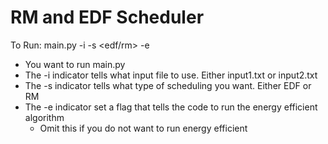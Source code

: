 # RM and EDF Scheduler

To Run:
main.py -i <inputfile> -s <edf/rm> -e

- You want to run main.py
- The -i indicator tells what input file to use. Either input1.txt or input2.txt
- The -s indicator tells what type of scheduling you want. Either EDF or RM
- The -e indicator set a flag that tells the code to run the energy efficient algorithm
    - Omit this if you do not want to run energy efficient
